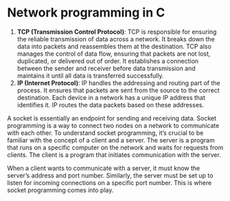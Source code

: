 # Network programming in C

1. **TCP (Transmission Control Protocol)**: TCP is responsible for ensuring the reliable transmission of data across a network. It breaks down the data into packets and reassembles them at the destination. TCP also manages the control of data flow, ensuring that packets are not lost, duplicated, or delivered out of order. It establishes a connection between the sender and receiver before data transmission and maintains it until all data is transferred successfully.
2. **IP (Internet Protocol)**: IP handles the addressing and routing part of the process. It ensures that packets are sent from the source to the correct destination. Each device in a network has a unique IP address that identifies it. IP routes the data packets based on these addresses.

A socket is essentially an endpoint for sending and receiving data. Socket programming is a way to connect two nodes on a network to communicate with each other. To understand socket programming, it’s crucial to be familiar with the concept of a client and a server. The server is a program that runs on a specific computer on the network and waits for requests from clients. The client is a program that initiates communication with the server.

When a client wants to communicate with a server, it must know the server’s address and port number. Similarly, the server must be set up to listen for incoming connections on a specific port number. This is where socket programming comes into play.

